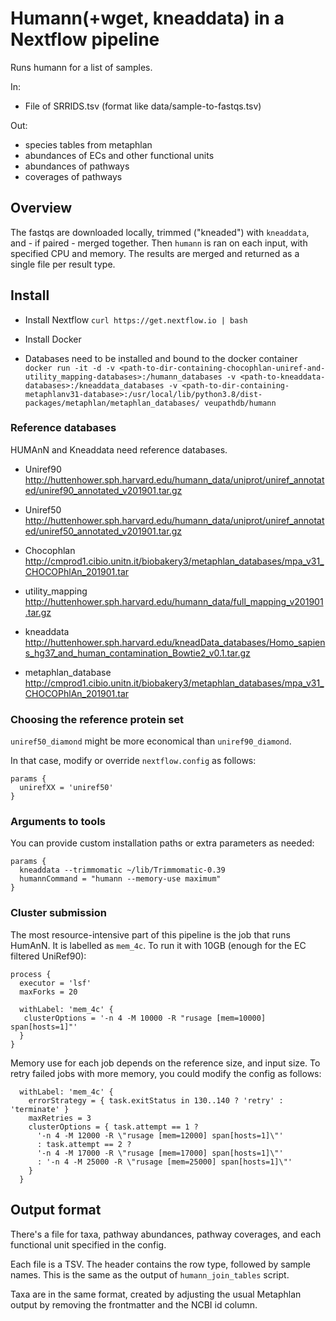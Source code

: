 # Humann(+wget, kneaddata) in a Nextflow pipeline

Runs humann for a list of samples.

In:
- File of SRRIDS.tsv (format like data/sample-to-fastqs.tsv)

Out:
- species tables from metaphlan
- abundances of ECs and other functional units
- abundances of pathways
- coverages of pathways

## Overview
The fastqs are downloaded locally, trimmed ("kneaded") with `kneaddata`, and - if paired - merged together.
Then `humann` is ran on each input, with specified CPU and memory.
The results are merged and returned as a single file per result type.

## Install
* Install Nextflow
    `curl https://get.nextflow.io | bash`
* Install Docker

* Databases need to be installed and bound to the docker container
`docker run -it -d -v <path-to-dir-containing-chocophlan-uniref-and-utility_mapping-databases>:/humann_databases -v <path-to-kneaddata-databases>:/kneaddata_databases -v <path-to-dir-containing-metaphlanv31-database>:/usr/local/lib/python3.8/dist-packages/metaphlan/metaphlan_databases/ veupathdb/humann`

### Reference databases
HUMAnN and Kneaddata need reference databases.

* Uniref90
http://huttenhower.sph.harvard.edu/humann_data/uniprot/uniref_annotated/uniref90_annotated_v201901.tar.gz

* Uniref50
http://huttenhower.sph.harvard.edu/humann_data/uniprot/uniref_annotated/uniref50_annotated_v201901.tar.gz

* Chocophlan
http://cmprod1.cibio.unitn.it/biobakery3/metaphlan_databases/mpa_v31_CHOCOPhlAn_201901.tar

* utility_mapping
http://huttenhower.sph.harvard.edu/humann_data/full_mapping_v201901.tar.gz

* kneaddata
http://huttenhower.sph.harvard.edu/kneadData_databases/Homo_sapiens_hg37_and_human_contamination_Bowtie2_v0.1.tar.gz

* metaphlan_database
http://cmprod1.cibio.unitn.it/biobakery3/metaphlan_databases/mpa_v31_CHOCOPhlAn_201901.tar

### Choosing the reference protein set
`uniref50_diamond` might be more economical than `uniref90_diamond`.

In that case, modify or override `nextflow.config` as follows:
```
params {
  unirefXX = 'uniref50'
}
```

### Arguments to tools
You can provide custom installation paths or extra parameters as needed:
```
params {
  kneaddata --trimmomatic ~/lib/Trimmomatic-0.39
  humannCommand = "humann --memory-use maximum"
}
```

### Cluster submission
The most resource-intensive part of this pipeline is the job that runs HumAnN. It is labelled as `mem_4c`. To run it with 10GB (enough for the EC filtered UniRef90):
```
process {
  executor = 'lsf'
  maxForks = 20
 
  withLabel: 'mem_4c' {
   clusterOptions = '-n 4 -M 10000 -R "rusage [mem=10000] span[hosts=1]"'
  }
}
```

Memory use for each job depends on the reference size, and input size. To retry failed jobs with more memory, you could modify the config as follows:

```
  withLabel: 'mem_4c' {
    errorStrategy = { task.exitStatus in 130..140 ? 'retry' : 'terminate' }
    maxRetries = 3
    clusterOptions = { task.attempt == 1 ?
      '-n 4 -M 12000 -R \"rusage [mem=12000] span[hosts=1]\"'
      : task.attempt == 2 ?
      '-n 4 -M 17000 -R \"rusage [mem=17000] span[hosts=1]\"'
      : '-n 4 -M 25000 -R \"rusage [mem=25000] span[hosts=1]\"'
    }
  }

```


## Output format
There's a file for taxa, pathway abundances, pathway coverages, and each functional unit specified in the config.

Each file is a TSV. The header contains the row type, followed by sample names. This is the same as the output of `humann_join_tables` script.

Taxa are in the same format, created by adjusting the usual Metaphlan output by removing the frontmatter and the NCBI id column.
